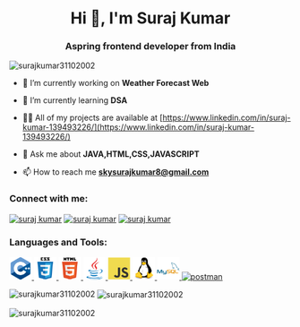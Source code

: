 <h1 align="center">Hi 👋, I'm Suraj Kumar</h1>
<h3 align="center">Aspring frontend developer from India</h3>

<p align="left"> <img src="https://komarev.com/ghpvc/?username=surajkumar31102002&label=Profile%20views&color=0e75b6&style=flat" alt="surajkumar31102002" /> </p>

- 🔭 I’m currently working on **Weather Forecast Web**

- 🌱 I’m currently learning **DSA**

- 👨‍💻 All of my projects are available at [https://www.linkedin.com/in/suraj-kumar-139493226/](https://www.linkedin.com/in/suraj-kumar-139493226/)

- 💬 Ask me about **JAVA,HTML,CSS,JAVASCRIPT**

- 📫 How to reach me **skysurajkumar8@gmail.com**

<h3 align="left">Connect with me:</h3>
<p align="left">
<a href="https://linkedin.com/in/suraj kumar" target="blank"><img align="center" src="https://raw.githubusercontent.com/rahuldkjain/github-profile-readme-generator/master/src/images/icons/Social/linked-in-alt.svg" alt="suraj kumar" height="30" width="40" /></a>
<a href="https://fb.com/suraj kumar" target="blank"><img align="center" src="https://raw.githubusercontent.com/rahuldkjain/github-profile-readme-generator/master/src/images/icons/Social/facebook.svg" alt="suraj kumar" height="30" width="40" /></a>
<a href="https://www.hackerrank.com/suraj kumar" target="blank"><img align="center" src="https://raw.githubusercontent.com/rahuldkjain/github-profile-readme-generator/master/src/images/icons/Social/hackerrank.svg" alt="suraj kumar" height="30" width="40" /></a>
</p>

<h3 align="left">Languages and Tools:</h3>
<p align="left"> <a href="https://www.w3schools.com/cpp/" target="_blank" rel="noreferrer"> <img src="https://raw.githubusercontent.com/devicons/devicon/master/icons/cplusplus/cplusplus-original.svg" alt="cplusplus" width="40" height="40"/> </a> <a href="https://www.w3schools.com/css/" target="_blank" rel="noreferrer"> <img src="https://raw.githubusercontent.com/devicons/devicon/master/icons/css3/css3-original-wordmark.svg" alt="css3" width="40" height="40"/> </a> <a href="https://www.w3.org/html/" target="_blank" rel="noreferrer"> <img src="https://raw.githubusercontent.com/devicons/devicon/master/icons/html5/html5-original-wordmark.svg" alt="html5" width="40" height="40"/> </a> <a href="https://www.java.com" target="_blank" rel="noreferrer"> <img src="https://raw.githubusercontent.com/devicons/devicon/master/icons/java/java-original.svg" alt="java" width="40" height="40"/> </a> <a href="https://developer.mozilla.org/en-US/docs/Web/JavaScript" target="_blank" rel="noreferrer"> <img src="https://raw.githubusercontent.com/devicons/devicon/master/icons/javascript/javascript-original.svg" alt="javascript" width="40" height="40"/> </a> <a href="https://www.linux.org/" target="_blank" rel="noreferrer"> <img src="https://raw.githubusercontent.com/devicons/devicon/master/icons/linux/linux-original.svg" alt="linux" width="40" height="40"/> </a> <a href="https://www.mysql.com/" target="_blank" rel="noreferrer"> <img src="https://raw.githubusercontent.com/devicons/devicon/master/icons/mysql/mysql-original-wordmark.svg" alt="mysql" width="40" height="40"/> </a> <a href="https://postman.com" target="_blank" rel="noreferrer"> <img src="https://www.vectorlogo.zone/logos/getpostman/getpostman-icon.svg" alt="postman" width="40" height="40"/> </a> </p>

<p><img align="left" src="https://github-readme-stats.vercel.app/api/top-langs?username=surajkumar31102002&show_icons=true&locale=en&layout=compact" alt="surajkumar31102002" /></p>

<p>&nbsp;<img align="center" src="https://github-readme-stats.vercel.app/api?username=surajkumar31102002&show_icons=true&locale=en" alt="surajkumar31102002" /></p>

<p><img align="center" src="https://github-readme-streak-stats.herokuapp.com/?user=surajkumar31102002&" alt="surajkumar31102002" /></p>

